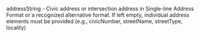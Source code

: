 <a name="addressString">addressString</a>  - Civic address or intersection address in Single-line Address Format or a recognized alternative format. If left empty, individual address elements must be provided (e.g., civicNumber, streetName, streetType, locality)
